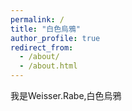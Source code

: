 ```yaml
---
permalink: /
title: "白色烏鴉"
author_profile: true
redirect_from: 
  - /about/
  - /about.html
---
```


我是Weisser.Rabe,白色烏鴉
